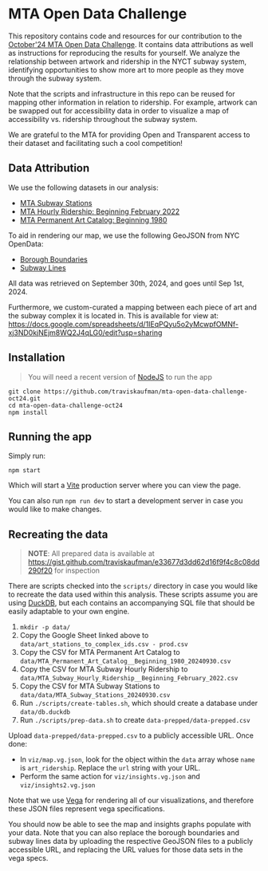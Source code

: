 # MTA Open Data Challenge

This repository contains code and resources for our contribution to the [October'24 MTA Open Data Challenge](https://new.mta.info/article/mta-open-data-challenge). It contains data attributions as well as instructions for reproducing the results for yourself. We analyze the relationship between artwork and ridership in the NYCT subway system, identifying opportunities to show more art to more people as they move through the subway system.

Note that the scripts and infrastructure in this repo can be reused for mapping other information in relation to ridership. For example, artwork can be swapped out for accessibility data in order to visualize a map of accessibility vs. ridership throughout the subway system.

We are grateful to the MTA for providing Open and Transparent access to their dataset and facilitating such a cool competition!

## Data Attribution

We use the following datasets in our analysis:

- [MTA Subway Stations](https://data.ny.gov/Transportation/MTA-Subway-Stations/39hk-dx4f/about_data)
- [MTA Hourly Ridership: Beginning February 2022](https://dev.socrata.com/foundry/data.ny.gov/wujg-7c2s)
- [MTA Permanent Art Catalog: Beginning 1980](https://data.ny.gov/Transportation/MTA-Permanent-Art-Catalog-Beginning-1980/4y8j-9pkd/about_data)

To aid in rendering our map, we use the following GeoJSON from NYC OpenData:

- [Borough Boundaries](https://data.cityofnewyork.us/City-Government/Borough-Boundaries/tqmj-j8zm)
- [Subway Lines](https://data.cityofnewyork.us/Transportation/Subway-Lines/3qz8-muuu)

All data was retrieved on September 30th, 2024, and goes until Sep 1st, 2024.

Furthermore, we custom-curated a mapping between each piece of art and the subway complex it is located in. This is available for view at: https://docs.google.com/spreadsheets/d/1IEqPQyu5o2yMcwpfOMNf-xj3ND0kjNEjm8WQ2J4qLG0/edit?usp=sharing

## Installation

> You will need a recent version of [NodeJS](https://nodejs.org) to run the app

```
git clone https://github.com/traviskaufman/mta-open-data-challenge-oct24.git
cd mta-open-data-challenge-oct24
npm install
```

## Running the app

Simply run:

```
npm start
```

Which will start a [Vite](https://vite.dev/) production server where you can view the page.

You can also run `npm run dev` to start a development server in case you would like to make changes.

## Recreating the data

> **NOTE**: All prepared data is available at https://gist.github.com/traviskaufman/e33677d3dd62d16f9f4c8c08dd290f20 for inspection

There are scripts checked into the `scripts/` directory in case you would like to recreate the data used within this analysis. These scripts assume you are using [DuckDB](https://duckdb.org/), but each contains an accompanying SQL file that should be easily adaptable to your own engine.

1. `mkdir -p data/`
1. Copy the Google Sheet linked above to `data/art_stations_to_complex_ids.csv - prod.csv`
1. Copy the CSV for MTA Permanent Art Catalog to `data/MTA_Permanent_Art_Catalog__Beginning_1980_20240930.csv`
1. Copy the CSV for MTA Subway Hourly Ridership to `data/MTA_Subway_Hourly_Ridership__Beginning_February_2022.csv`
1. Copy the CSV for MTA Subway Stations to `data/data/MTA_Subway_Stations_20240930.csv`
1. Run `./scripts/create-tables.sh`, which should create a database under `data/db.duckdb`
1. Run `./scripts/prep-data.sh` to create `data-prepped/data-prepped.csv`

Upload `data-prepped/data-prepped.csv` to a publicly accessible URL. Once done:

- In `viz/map.vg.json`, look for the object within the `data` array whose `name` is `art_ridership`. Replace the `url` string with your URL.
- Perform the same action for `viz/insights.vg.json` and `viz/insights2.vg.json`

Note that we use [Vega](https://vega.github.io/vega/) for rendering all of our visualizations, and therefore these JSON files represent vega specifications.

You should now be able to see the map and insights graphs populate with your data. Note that you can also replace the borough boundaries and subway lines data by uploading the respective GeoJSON files to a publicly accessible URL, and replacing the URL values for those data sets in the vega specs.
